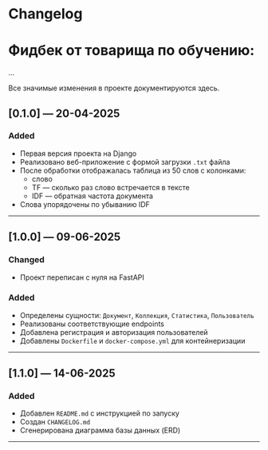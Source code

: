 # Changelog

# Фидбек от товарища по обучению:

...



Все значимые изменения в проекте документируются здесь.

## [0.1.0] — 20-04-2025
### Added
- Первая версия проекта на Django
- Реализовано веб-приложение с формой загрузки `.txt` файла
- После обработки отображалась таблица из 50 слов с колонками:
  - слово
  - TF — сколько раз слово встречается в тексте
  - IDF — обратная частота документа
- Слова упорядочены по убыванию IDF

---

## [1.0.0] — 09-06-2025
### Changed
- Проект переписан с нуля на FastAPI

### Added
- Определены сущности: `Документ`, `Коллекция`, `Статистика`, `Пользователь`
- Реализованы соответствующие endpoints
- Добавлена регистрация и авторизация пользователей
- Добавлены `Dockerfile` и `docker-compose.yml` для контейнеризации

---

## [1.1.0] — 14-06-2025
### Added
- Добавлен `README.md` с инструкцией по запуску
- Создан `CHANGELOG.md`
- Сгенерирована диаграмма базы данных (ERD)

---
